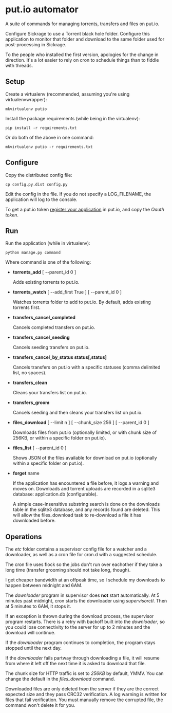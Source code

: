 # put.io automator

A suite of commands for managing torrents, transfers and files on put.io.

Configure Sickrage to use a Torrent black hole folder. Configure this application to
monitor that folder and download to the same folder used for post-processing in Sickrage.

To the people who installed the first version, apologies for the change in direction. It's a lot easier to rely on cron to schedule things than to fiddle with threads.

## Setup

Create a virtualenv (recommended, assuming you're using virtualenvwrapper):

    mkvirtualenv putio

Install the package requirements (while being in the virtualenv):

    pip install -r requirements.txt

Or do both of the above in one command:

    mkvirtualenv putio -r requirements.txt

## Configure

Copy the distributed config file:

    cp config.py.dist config.py

Edit the config in the file. If you do not specify a LOG_FILENAME, the application will log to the console.

To get a put.io token [register your application](https://put.io/v2/oauth2/register) in put.io, and copy the *Oauth token*.

## Run

Run the application (while in virtualenv):

    python manage.py command

Where command is one of the following:

*   **torrents_add** [ --parent_id 0 ]

    Adds existing torrents to put.io.

*   **torrents_watch** [ --add_first True ] [ --parent_id 0 ]

    Watches torrents folder to add to put.io. By default, adds existing torrents first.

*   **transfers_cancel_completed**

    Cancels completed transfers on put.io.

*   **transfers_cancel_seeding**

    Cancels seeding transfers on put.io.

*   **transfers_cancel_by_status status[,status]**

    Cancels transfers on put.io with a specific statuses (comma delimited list, no spaces).

*   **transfers_clean**

    Cleans your transfers list on put.io.

*   **transfers_groom**

    Cancels seeding and then cleans your transfers list on put.io.

*   **files_download** [ --limit n ] [ --chunk_size 256 ] [ --parent_id 0 ]

    Downloads files from put.io (optionally limited, or with chunk size of 256KB, or within a specific folder on put.io).

*   **files_list** [ --parent_id 0 ]

    Shows JSON of the files available for download on put.io (optionally within a specific folder on put.io).

*   **forget** name

    If the application has encountered a file before, it logs a warning and moves on. Downloads and torrent uploads are recorded in a sqlite3 database: application.db (configurable).

    A simple case-insensitive substring search is done on the downloads table in the sqlite3 database, and any records found are deleted. This will allow the files_download task to re-download a file it has downloaded before.

## Operations

The *etc* folder contains a supervisor config file for a watcher and a downloader, as well as a cron file for cron.d with a suggested schedule.

The cron file uses flock so the jobs don't run over eachother if they take a long time (transfer grooming should not take long, though).

I get cheaper bandwidth at an offpeak time, so I schedule my downloads to happen between midnight and 6AM.

The *downloader* program in supervisor does **not** start automatically. At 5 minutes past midnight, cron starts the downloader using *supervisorctl*. Then at 5 minutes to 6AM, it stops it.

If an exception is thrown during the download process, the supervisor program restarts. There is a retry with backoff built into the *downloader*, so you could lose connectivity to
the server for up to 2 minutes and the download will continue.

If the *downloader* program continues to completion, the program stays stopped until the next day.

If the *downloader* fails partway through downloading a file, it will resume from where it left off the next time it is asked to download that file.

The chunk size for HTTP traffic is set to *256KB* by default, YMMV. You can change the default in the *files_download* command.

Downloaded files are only deleted from the server if they are the correct expected size and they pass CRC32 verification. A log warning is written for files that fail verification. You must manually remove the corrupted file, the command won't delete it for you.
